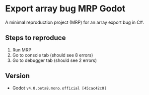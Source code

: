 # Export array bug MRP Godot

A minimal reproduction project (MRP) for an array export bug in C#.

## Steps to reproduce

1. Run MRP
2. Go to console tab (should see 8 errors)
3. Go to debugger tab (should see 2 errors)

## Version

- Godot `v4.0.beta8.mono.official [45cac42c0]`
